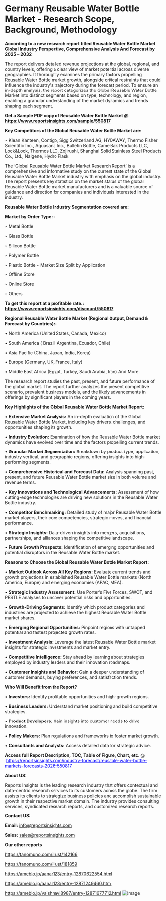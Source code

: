 # Germany Reusable Water Bottle Market - Research Scope, Background, Methodology

<strong>According to a new research report titled Reusable Water Bottle Market Global Industry Perspective, Comprehensive Analysis And Forecast by 2025 – 2032</strong>

The report delivers detailed revenue projections at the global, regional, and country levels, offering a clear view of market potential across diverse geographies. It thoroughly examines the primary factors propelling Reusable Water Bottle market growth, alongside critical restraints that could influence the industry's trajectory during the forecast period. To ensure an in-depth analysis, the report categorizes the Global Reusable Water Bottle Market into distinct segments based on type, technology, and region, enabling a granular understanding of the market dynamics and trends shaping each segment.

<strong>Get a Sample PDF copy of Reusable Water Bottle Market </strong><strong>@<a href=https://www.reportsinsights.com/sample/550817 style=color:#0000ff;> https://www.reportsinsights.com/sample/550817</a></strong></font>

<strong>Key Competitors of the Global Reusable Water Bottle Market are:</strong>

‣ Klean Kanteen, Contigo, Sigg Switzerland AG, HYDAWAY, Thermo Fisher Scientific Inc., Aquasana Inc., Bulletin Bottle, CamelBak Products LLC, Lock&Lock, Thermos LLC, Zojirushi, Shanghai Solid Stainless Steel Products Co., Ltd., Nalgene, Hydro Flask

The ‘Global Reusable Water Bottle Market Research Report’ is a comprehensive and informative study on the current state of the Global Reusable Water Bottle Market industry with emphasis on the global industry. The report presents key statistics on the market status of the global Reusable Water Bottle market manufacturers and is a valuable source of guidance and direction for companies and individuals interested in the industry.

<strong>Reusable Water Bottle Industry Segmentation covered are:</strong>

<strong>Market by Order Type: </strong>
‣ 

‣ Metal Bottle

‣ Glass Bottle

‣ Silicon Bottle

‣ Polymer Bottle

‣ Plastic Bottle
‣ Market Size Split by Application

‣ Offline Store

‣ Online Store

‣ Others

<strong>To get this report at a profitable rate.: <a href=https://www.reportsinsights.com/discount/550817 style=color:#0000ff;>https://www.reportsinsights.com/discount/550817</a></strong></font>

<strong>Regional Reusable Water Bottle Market (Regional Output, Demand &amp; Forecast by Countries):-</strong>

• North America (United States, Canada, Mexico)

• South America ( Brazil, Argentina, Ecuador, Chile)

• Asia Pacific (China, Japan, India, Korea)

• Europe (Germany, UK, France, Italy)

• Middle East Africa (Egypt, Turkey, Saudi Arabia, Iran) And More.

The research report studies the past, present, and future performance of the global market. The report further analyzes the present competitive scenario, prevalent business models, and the likely advancements in offerings by significant players in the coming years.

<strong>Key Highlights of the Global Reusable Water Bottle Market Report:</strong>

• <strong>Extensive Market Analysis:</strong> An in-depth evaluation of the Global Reusable Water Bottle Market, including key drivers, challenges, and opportunities shaping its growth.

• <strong>Industry Evolution:</strong> Examination of how the Reusable Water Bottle market dynamics have evolved over time and the factors propelling current trends.

• <strong>Granular Market Segmentation:</strong> Breakdown by product type, application, industry vertical, and geographic regions, offering insights into high-performing segments.

• <strong>Comprehensive Historical and Forecast Data:</strong> Analysis spanning past, present, and future Reusable Water Bottle market size in both volume and revenue terms.

• <strong>Key Innovations and Technological Advancements:</strong> Assessment of how cutting-edge technologies are driving new solutions in the Reusable Water Bottle industry.

• <strong>Competitor Benchmarking:</strong> Detailed study of major Reusable Water Bottle market players, their core competencies, strategic moves, and financial performance.

• <strong>Strategic Insights:</strong> Data-driven insights into mergers, acquisitions, partnerships, and alliances shaping the competitive landscape.

• <strong>Future Growth Prospects:</strong> Identification of emerging opportunities and potential disruptors in the Reusable Water Bottle market.

<strong>Reasons to Choose the Global Reusable Water Bottle Market Report:</strong>

• <strong>Market Outlook Across All Key Regions:</strong> Evaluate current trends and growth projections in established Reusable Water Bottle markets (North America, Europe) and emerging economies (APAC, MEA).

• <strong>Strategic Industry Assessment:</strong> Use Porter’s Five Forces, SWOT, and PESTLE analyses to uncover potential risks and opportunities.

• <strong>Growth-Driving Segments:</strong> Identify which product categories and industries are projected to achieve the highest Reusable Water Bottle market shares.

• <strong>Emerging Regional Opportunities:</strong> Pinpoint regions with untapped potential and fastest projected growth rates.

• <strong>Investment Analysis:</strong> Leverage the latest Reusable Water Bottle market insights for strategic investments and market entry.

• <strong>Competitive Intelligence:</strong> Stay ahead by learning about strategies employed by industry leaders and their innovation roadmaps.

• <strong>Customer Insights and Behavior:</strong> Gain a deeper understanding of customer demands, buying preferences, and satisfaction trends.

<strong>Who Will Benefit from the Report?</strong>

• <strong>Investors:</strong> Identify profitable opportunities and high-growth regions.

• <strong>Business Leaders:</strong> Understand market positioning and build competitive strategies.

• <strong>Product Developers:</strong> Gain insights into customer needs to drive innovation.

• <strong>Policy Makers:</strong> Plan regulations and frameworks to foster market growth.

• <strong>Consultants and Analysts:</strong> Access detailed data for strategic advice.
</ul>
<strong>Access full Report Description, TOC, Table of Figure, Chart, etc. </strong>@  <a href=https://reportsinsights.com/industry-forecast/reusable-water-bottle-markets-forecasts-2026-550817 style=color:#0000ff;>https://reportsinsights.com/industry-forecast/reusable-water-bottle-markets-forecasts-2026-550817</a></font>

<strong><strong>About US</strong>:</strong>

Reports Insights is the leading research industry that offers contextual and data-centric research services to its customers across the globe. The firm assists its clients to strategize business policies and accomplish sustainable growth in their respective market domain. The industry provides consulting services, syndicated research reports, and customized research reports.

<strong>Contact US:</strong>

<p class=""""><b>Email:</b> <a href=mailto:info@reportsinsights.com>info@reportsinsights.com</a></p>
<p class=""""><b>Sales:</b> <a href=mailto:sales@reportsinsights.com>sales@reportsinsights.com</a></p>

<strong>Our other reports</strong>

<a href=https://tanomuno.com/illust/142166>https://tanomuno.com/illust/142166</a>

<a href=https://tanomuno.com/illust/181859>https://tanomuno.com/illust/181859</a>

<a href=https://ameblo.jp/aanar123/entry-12870622554.html>https://ameblo.jp/aanar123/entry-12870622554.html</a>

<a href=https://ameblo.jp/aanar123/entry-12871249460.html>https://ameblo.jp/aanar123/entry-12871249460.html</a>

<a href=https://ameblo.jp/vaishnavi8987/entry-12871677712.html>https://ameblo.jp/vaishnavi8987/entry-12871677712.html</a>
![image](https://github.com/user-attachments/assets/b94d1fbd-00f9-4400-b8db-4ee79f092780)
